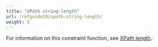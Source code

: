 ```yaml
---
title: "XPath string-length"
url: /refguide10/xpath-string-length/
weight: 5
---
```


For information on this constraint function, see [XPath length](/refguide10/xpath-length/).
